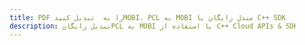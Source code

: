 ---title: PDF را به  تبدیل کنیدMOBI، PCL به MOBI مبدل رایگان یا C++ SDKdescription: تبدیل رایگانPCL به MOBI با استفاده از C++ Cloud APIs & SDK همچنین اسناد PDF را در Cloud ایجاد، ویرایش و رندر کنید.---